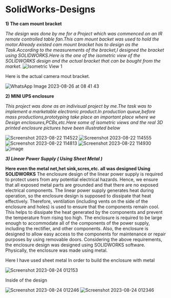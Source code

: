# SolidWorks-Designs

**1) The cam mount bracket**


_The design was done by me for a Project which was commenced on an IR remote controlled table fan.This cam mount backet was used to hold the motor.Already existed cam mount bracket has to design as the Task.According to the measurements of the bracket,I designed the bracket using SOLIDWORKS.Here is the one of the isometric view of the SOLIDWORKS design and the actual bracket that can be bought from the market._
![Isometric View 1](https://github.com/NipunPushpakumara/SolidWorks-Designs/assets/129825942/184b43fa-dac2-49d5-a9af-29448b539626)

Here is the actual camera mout bracket.


![WhatsApp Image 2023-08-26 at 08 41 43](https://github.com/NipunPushpakumara/SolidWorks-Designs/assets/129825942/8b766912-6d7d-4495-8558-7c489b0426b8)











**2) MINI UPS enclosure**


_This project was done as an indivisual project by me.The task was to implement a marketable electronic product.In production queue,before mass productions,prototyping take place an important place where we Design enclosures,PCBs,etc.Here some of isometric views and the real 3D printed enclosure pictures have been illustrated below_

![Screenshot 2023-08-22 114522](https://github.com/NipunPushpakumara/SolidWorks-Designs/assets/129825942/24e45240-9709-4229-9562-376fc6f19079)
![Screenshot 2023-08-22 114555](https://github.com/NipunPushpakumara/SolidWorks-Designs/assets/129825942/b60be42c-ef60-478f-8eb3-f248498c46dd)
![Screenshot 2023-08-22 114813](https://github.com/NipunPushpakumara/SolidWorks-Designs/assets/129825942/3651e068-6af1-4ddd-9f18-89545de07632)
![Screenshot 2023-08-22 114930](https://github.com/NipunPushpakumara/SolidWorks-Designs/assets/129825942/fe27361e-057e-4ed7-817e-527b801cf7c7)
![image](https://github.com/NipunPushpakumara/SolidWorks-Designs/assets/129825942/b0d0f663-8d58-4156-9ffc-c11f13fe014e)














_**3) Linear Power Supply ( Using Sheet Metal )**_

**Here even the metal net,het sink,scres,etc. all was designed Using SOLIDWORKS**
The enclosure design of the linear power supply is
required to protect users from any potential
electrical hazards. Hence, we ensure that all
exposed metal parts are grounded and that there
are no exposed electrical components.
The linear power supply generates heat during
operation, so the enclosure design is supposed to
dissipate that heat effectively. Therefore,
ventilation (including vents on the side of the
enclosure and holes) is used to ensure that the
components remain cool. This helps to dissipate
the heat generated by the components and prevent
the temperature from rising too high.
The enclosure is required to be large enough to
accommodate all of the components of the power
supply, including the rectifier, and other
components.
Also, the enclosure is designed to allow easy access
to the components for maintenance or repair
purposes by using removable doors.
Considering the above requirements, the enclosure
design was designed using SOLIDWORKS software.
Physically, the enclosure was made using metal.

Here I have used sheet metal In order to build the enclosure with metal

![Screenshot 2023-08-24 012153](https://github.com/NipunPushpakumara/SolidWorks-Designs/assets/129825942/5ab5d71f-fd6e-4538-bd16-d158ed87ac70)

Inside of the design

![Screenshot 2023-08-24 012246](https://github.com/NipunPushpakumara/SolidWorks-Designs/assets/129825942/845b9755-f9b2-4963-9c7a-dc2d4ee38cce)
![Screenshot 2023-08-24 012346](https://github.com/NipunPushpakumara/SolidWorks-Designs/assets/129825942/cbeec6e1-7d66-45dc-9713-0963d6f48b78)


